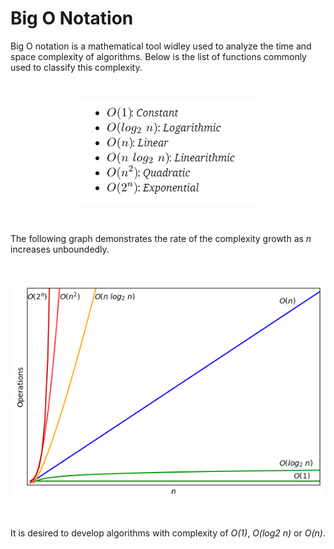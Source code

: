 # Big O Notation

Big O notation is a mathematical tool widley used to analyze the time and space complexity of algorithms. Below is the list of functions commonly used to classify this complexity.

<br />

<p align="center">
  <img src="https://github.com/sam623/python_algorithms_and_data_structures/blob/main/Big_O_Notation/Images/Big_O_functions.png"/>
</p>
<br />

The following graph demonstrates the rate of the complexity growth as *n* increases unboundedly.

<br />

<p align="center">
  <img src="https://github.com/sam623/python_algorithms_and_data_structures/blob/main/Big_O_Notation/Images/Big_O_functions_plots.png"/>
</p>

<br />

It is desired to develop algorithms with complexity of *O(1)*, *O(log2 n)* or *O(n)*.

